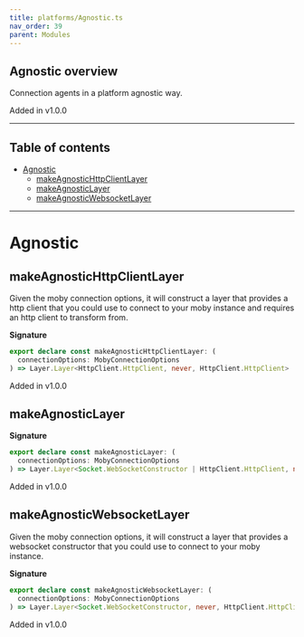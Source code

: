 ```yaml
---
title: platforms/Agnostic.ts
nav_order: 39
parent: Modules
---
```


## Agnostic overview

Connection agents in a platform agnostic way.

Added in v1.0.0

---

<h2 class="text-delta">Table of contents</h2>

- [Agnostic](#agnostic)
  - [makeAgnosticHttpClientLayer](#makeagnostichttpclientlayer)
  - [makeAgnosticLayer](#makeagnosticlayer)
  - [makeAgnosticWebsocketLayer](#makeagnosticwebsocketlayer)

---

# Agnostic

## makeAgnosticHttpClientLayer

Given the moby connection options, it will construct a layer that provides a
http client that you could use to connect to your moby instance and requires
an http client to transform from.

**Signature**

```ts
export declare const makeAgnosticHttpClientLayer: (
  connectionOptions: MobyConnectionOptions
) => Layer.Layer<HttpClient.HttpClient, never, HttpClient.HttpClient>
```

Added in v1.0.0

## makeAgnosticLayer

**Signature**

```ts
export declare const makeAgnosticLayer: (
  connectionOptions: MobyConnectionOptions
) => Layer.Layer<Socket.WebSocketConstructor | HttpClient.HttpClient, never, HttpClient.HttpClient>
```

Added in v1.0.0

## makeAgnosticWebsocketLayer

Given the moby connection options, it will construct a layer that provides a
websocket constructor that you could use to connect to your moby instance.

**Signature**

```ts
export declare const makeAgnosticWebsocketLayer: (
  connectionOptions: MobyConnectionOptions
) => Layer.Layer<Socket.WebSocketConstructor, never, HttpClient.HttpClient>
```

Added in v1.0.0
